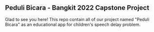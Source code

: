 ## Peduli Bicara - Bangkit 2022 Capstone Project
Glad to see you here! This repo contain all of our project named "Peduli Bicara" as an educational app for children's speech delay problem.
